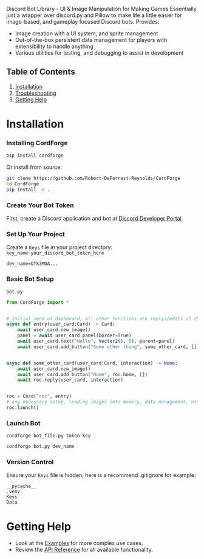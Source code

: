 Discord Bot Library - UI & Image Manipulation for Making Games
Essentially just a wrapper over discord.py and Pillow to make life a little easier for image-based, and gameplay focused Discord bots.
Provides:
 - Image creation with a UI system, and sprite management
 - Out-of-the-box persistent data management for players with extensibility to handle anything
 - Various utilities for testing, and debugging to assist in development

## Table of Contents
1. [Installation](#installation)
2. [Troubleshooting](#troubleshooting)
2. [Getting Help](#getting-help)


# Installation

### Installing CordForge
```bash
pip install cordforge
```

Or install from source:
```bash
git clone https://github.com/Robert-DeForrest-Reynolds/CordForge
cd CordForge
pip install -e .
```

### Create Your Bot Token
First, create a Discord application and bot at [Discord Developer Portal](https://discord.com/developers/applications).

### Set Up Your Project
Create a `Keys` file in your project directory:
`key_name~your_discord_bot_token_here`
```
dev_name=OTk3MDA...
```

### Basic Bot Setup
`bot.py`
```python
from CordForge import *


# Initial send of dashboard, all other functions are replys/edits of the sent message
async def entry(user_card:Card) -> Card:
    await user_card.new_image()
    panel = await user_card.panel(border=True)
    await user_card.text("Hello", Vector2(5, 5), parent=panel)
    await user_card.add_button("Some other thing", some_other_card, [])


async def some_other_card(user_card:Card, interaction) -> None:
    await user_card.new_image()
    await user_card.add_button("Home", roc.home, [])
    await roc.reply(user_card, interaction)


roc = Cord("roc", entry)
# any necessary setup, loading images into memory, data management, etc.
roc.launch()
```

### Launch Bot
`cordforge bot_file.py token-key`
```bash
cordforge bot.py dev_name
```


### Version Control
Ensure your `Keys` file is hidden, here is a recommend .gitignore for example:
```
__pycache__
.venv
Keys
Data
```

# Getting Help
- Look at the [Examples](EXAMPLES.md) for more complex use cases.
- Review the [API Reference](API_REFERENCE.md) for all available functionality.